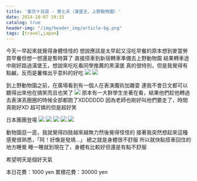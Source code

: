 ```yaml
---
title: '東京十日遊 - 第七天（漢堡王、上野動物園）'
date: 2014-10-07 19:33
catalog: true
header-img: "/img/header_img/article-bg.png"
tags: [travel,japan]
---
```

今天一早起來就覺得身體怪怪的
想說應該是太早起又沒吃早餐的原本想到麥當勞買早餐但想一想還是暫時算了
直接搭車到新宿轉車準備去上野動物園
結果轉車途中剛好路過漢堡王，想說來吃吃看同學推薦的黑漢堡
真的很特別，但是我覺得有點鹹，反而是薯條出乎意料的好吃
![](https://www.dropbox.com/s/rv27hiwitaqmbyt/2014-10-07%2010.55.02.jpg?dl=1)
![](https://www.dropbox.com/s/slpux5hbus2rmf1/2014-10-07%2011.08.40.jpg?dl=1)

<!-- more -->

到上野動物園之前，在廣場看到有一個人在表演魔術加雜耍
連我不會日文都可以聽得出來他在搞笑而且也笑了
![](https://www.dropbox.com/s/62huo2g2oyucgik/2014-10-07%2012.22.40.jpg?dl=1)
原本有一大群學生坐著在看，結果他們趁他轉過去表演丟圈圈的時候全部都跑了XDDDDDD
因為老師也剛好叫他們要走了，時間真剛好XD
超可憐的但是超好笑

日本團團登場
![](https://www.dropbox.com/s/2270706d89iw5gb/2014-10-07%2012.27.10.jpg?dl=1)
![](https://www.dropbox.com/s/0mmzqn258l0xtgm/2014-10-07%2012.28.44.jpg?dl=1)
![](https://www.dropbox.com/s/8shavovfewcz1lr/2014-10-07%2012.47.40.jpg?dl=1)
![](https://www.dropbox.com/s/oxnh2bez8w70cpq/2014-10-07%2012.52.27.jpg?dl=1)
![](https://www.dropbox.com/s/uvxqxzn5tn7d7q7/2014-10-07%2012.58.55.jpg?dl=1)

動物園逛一逛，我就覺得四肢越來越無力然後覺得怪怪的
接著我突然想起來這種感覺很熟悉，「阿！好像是發燒...」
總之就是身體很不舒服
所以就快點搭車回住的地方睡覺
睡一睡就到現在了，身體有比較好但還是有點不舒服

希望明天是個好天氣

本日花費：1000 yen
累積花費：30000 yen